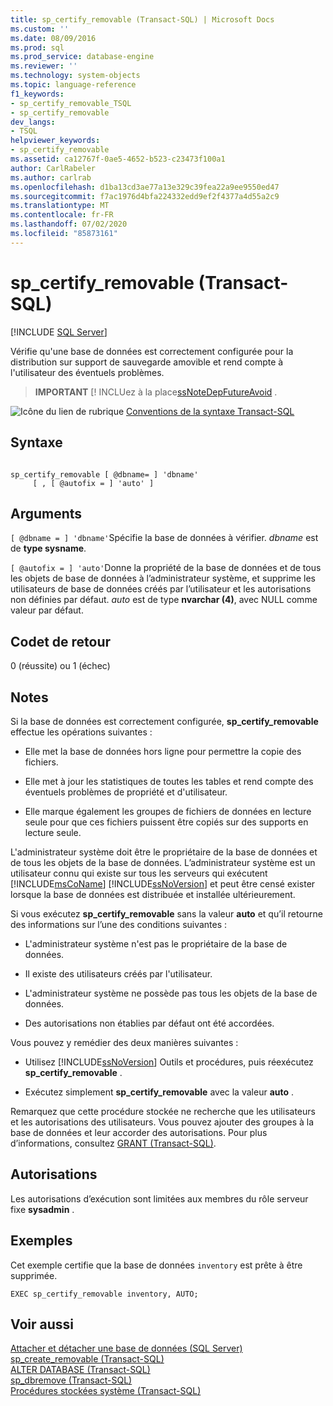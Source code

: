 ```yaml
---
title: sp_certify_removable (Transact-SQL) | Microsoft Docs
ms.custom: ''
ms.date: 08/09/2016
ms.prod: sql
ms.prod_service: database-engine
ms.reviewer: ''
ms.technology: system-objects
ms.topic: language-reference
f1_keywords:
- sp_certify_removable_TSQL
- sp_certify_removable
dev_langs:
- TSQL
helpviewer_keywords:
- sp_certify_removable
ms.assetid: ca12767f-0ae5-4652-b523-c23473f100a1
author: CarlRabeler
ms.author: carlrab
ms.openlocfilehash: d1ba13cd3ae77a13e329c39fea22a9ee9550ed47
ms.sourcegitcommit: f7ac1976d4bfa224332edd9ef2f4377a4d55a2c9
ms.translationtype: MT
ms.contentlocale: fr-FR
ms.lasthandoff: 07/02/2020
ms.locfileid: "85873161"
---
```

# <a name="sp_certify_removable-transact-sql"></a>sp_certify_removable (Transact-SQL)
[!INCLUDE [SQL Server](../../includes/applies-to-version/sqlserver.md)]

  Vérifie qu'une base de données est correctement configurée pour la distribution sur support de sauvegarde amovible et rend compte à l'utilisateur des éventuels problèmes.  
  
> **IMPORTANT** [! INCLUez à la place[ssNoteDepFutureAvoid](../../t-sql/statements/create-database-sql-server-transact-sql.md) .  
  
  
 ![Icône du lien de rubrique](../../database-engine/configure-windows/media/topic-link.gif "Icône du lien de rubrique") [Conventions de la syntaxe Transact-SQL](../../t-sql/language-elements/transact-sql-syntax-conventions-transact-sql.md)  
  
## <a name="syntax"></a>Syntaxe  
  
```  
  
sp_certify_removable [ @dbname= ] 'dbname'  
     [ , [ @autofix = ] 'auto' ]  
```  
  
## <a name="arguments"></a>Arguments  
`[ @dbname = ] 'dbname'`Spécifie la base de données à vérifier. *dbname* est de **type sysname**.  
  
`[ @autofix = ] 'auto'`Donne la propriété de la base de données et de tous les objets de base de données à l’administrateur système, et supprime les utilisateurs de base de données créés par l’utilisateur et les autorisations non définies par défaut. *auto* est de type **nvarchar (4)**, avec NULL comme valeur par défaut.  
  
## <a name="return-code-values"></a>Codet de retour  
 0 (réussite) ou 1 (échec)  
  
## <a name="remarks"></a>Notes  
 Si la base de données est correctement configurée, **sp_certify_removable** effectue les opérations suivantes :  
  
-   Elle met la base de données hors ligne pour permettre la copie des fichiers.  
  
-   Elle met à jour les statistiques de toutes les tables et rend compte des éventuels problèmes de propriété et d'utilisateur.  
  
-   Elle marque également les groupes de fichiers de données en lecture seule pour que ces fichiers puissent être copiés sur des supports en lecture seule.  
  
 L'administrateur système doit être le propriétaire de la base de données et de tous les objets de la base de données. L’administrateur système est un utilisateur connu qui existe sur tous les serveurs qui exécutent [!INCLUDE[msCoName](../../includes/msconame-md.md)] [!INCLUDE[ssNoVersion](../../includes/ssnoversion-md.md)] et peut être censé exister lorsque la base de données est distribuée et installée ultérieurement.  
  
 Si vous exécutez **sp_certify_removable** sans la valeur **auto** et qu’il retourne des informations sur l’une des conditions suivantes :  
  
-   L'administrateur système n'est pas le propriétaire de la base de données.  
  
-   Il existe des utilisateurs créés par l'utilisateur.  
  
-   L'administrateur système ne possède pas tous les objets de la base de données.  
  
-   Des autorisations non établies par défaut ont été accordées.  
  
 Vous pouvez y remédier des deux manières suivantes :  
  
-   Utilisez [!INCLUDE[ssNoVersion](../../includes/ssnoversion-md.md)] Outils et procédures, puis réexécutez **sp_certify_removable** .  
  
-   Exécutez simplement **sp_certify_removable** avec la valeur **auto** .  
  
 Remarquez que cette procédure stockée ne recherche que les utilisateurs et les autorisations des utilisateurs. Vous pouvez ajouter des groupes à la base de données et leur accorder des autorisations. Pour plus d’informations, consultez [GRANT &#40;Transact-SQL&#41;](../../t-sql/statements/grant-transact-sql.md).  
  
## <a name="permissions"></a>Autorisations  
 Les autorisations d’exécution sont limitées aux membres du rôle serveur fixe **sysadmin** .  
  
## <a name="examples"></a>Exemples  
 Cet exemple certifie que la base de données `inventory` est prête à être supprimée.  
  
```  
EXEC sp_certify_removable inventory, AUTO;  
```  
  
## <a name="see-also"></a>Voir aussi  
 [Attacher et détacher une base de données &#40;SQL Server&#41;](../../relational-databases/databases/database-detach-and-attach-sql-server.md)   
 [sp_create_removable &#40;Transact-SQL&#41;](../../relational-databases/system-stored-procedures/sp-create-removable-transact-sql.md)   
 [ALTER DATABASE &#40;Transact-SQL&#41;](../../t-sql/statements/alter-database-transact-sql.md)   
 [sp_dbremove &#40;Transact-SQL&#41;](../../relational-databases/system-stored-procedures/sp-dbremove-transact-sql.md)   
 [Procédures stockées système &#40;Transact-SQL&#41;](../../relational-databases/system-stored-procedures/system-stored-procedures-transact-sql.md)  
  
  
